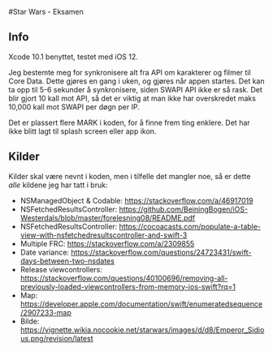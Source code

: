 #Star Wars - Eksamen
## Info
Xcode 10.1 benyttet, testet med iOS 12.

Jeg bestemte meg for synkronisere alt fra API om karakterer og filmer til Core Data. Dette gjøres en gang i uken, og gjøres når appen startes.
Det kan ta opp til 5-6 sekunder å synkronisere, siden SWAPI API ikke er så rask. Det blir gjort 10 kall mot API, så det er viktig at man ikke har overskredet maks 10,000 kall mot SWAPI per døgn per IP.

Det er plassert flere MARK i koden, for å finne frem ting enklere.
Det har ikke blitt lagt til splash screen eller app ikon.

## Kilder
Kilder skal være nevnt i koden, men i tilfelle det mangler noe, så er dette _alle_ kildene jeg har tatt i bruk:

- NSManagedObject & Codable: https://stackoverflow.com/a/46917019
- NSFetchedResultsController: https://github.com/BeiningBogen/iOS-Westerdals/blob/master/forelesning08/README.pdf
- NSFetchedResultsController: https://cocoacasts.com/populate-a-table-view-with-nsfetchedresultscontroller-and-swift-3
- Multiple FRC: https://stackoverflow.com/a/2309855
- Date variance: https://stackoverflow.com/questions/24723431/swift-days-between-two-nsdates
- Release viewcontrollers: https://stackoverflow.com/questions/40100696/removing-all-previously-loaded-viewcontrollers-from-memory-ios-swift?rq=1
- Map: https://developer.apple.com/documentation/swift/enumeratedsequence/2907233-map
- Bilde: https://vignette.wikia.nocookie.net/starwars/images/d/d8/Emperor_Sidious.png/revision/latest